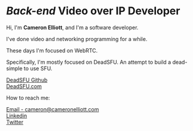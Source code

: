 # _Back-end_ Video over IP Developer


Hi, I'm **Cameron Elliott**, and I'm a software developer.

I've done video and networking programming for a while.

These days I'm focused on WebRTC.

Specifically, I'm mostly focused on DeadSFU.  An attempt to build a dead-simple to use SFU.

[DeadSFU Github](https://github.com/x186k/deadsfu)  
[DeadSFU.com](https://deadsfu.com)

How to reach me:

[Email - cameron@cameronelliott.com](mailto:cameron@cameronelliott.com)  
[Linkedin](https://www.linkedin.com/feed/)  
[Twitter](https://twitter.com/cameronelliottX)

